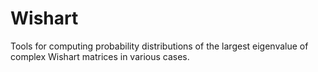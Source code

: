 # Wishart
Tools for computing probability distributions of the largest eigenvalue of complex Wishart matrices in various cases.
